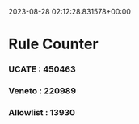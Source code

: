2023-08-28 02:12:28.831578+00:00
# Rule Counter 
 ### UCATE : 450463

 ### Veneto : 220989

 ### Allowlist : 13930